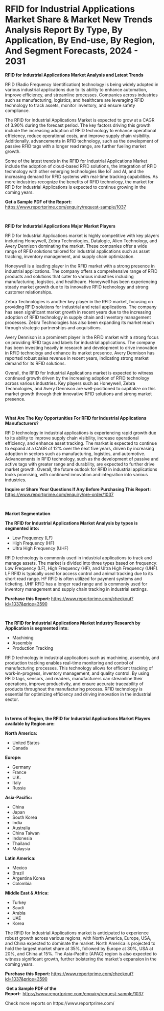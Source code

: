 <p><h1>RFID for Industrial Applications Market Share & Market New Trends Analysis Report By Type, By Application, By End-use, By Region, And Segment Forecasts, 2024 - 2031</h1></p><p><strong>RFID for Industrial Applications Market Analysis and Latest Trends</strong></p>
<p><p>RFID (Radio Frequency Identification) technology is being widely adopted in various industrial applications due to its ability to enhance automation, improve efficiency, and streamline processes. Companies across industries such as manufacturing, logistics, and healthcare are leveraging RFID technology to track assets, monitor inventory, and ensure safety compliance.</p><p>The RFID for Industrial Applications Market is expected to grow at a CAGR of 3.90% during the forecast period. The key factors driving this growth include the increasing adoption of RFID technology to enhance operational efficiency, reduce operational costs, and improve supply chain visibility. Additionally, advancements in RFID technology, such as the development of passive RFID tags with a longer read range, are further fueling market growth.</p><p>Some of the latest trends in the RFID for Industrial Applications Market include the adoption of cloud-based RFID solutions, the integration of RFID technology with other emerging technologies like IoT and AI, and the increasing demand for RFID systems with real-time tracking capabilities. As more industries recognize the benefits of RFID technology, the market for RFID for Industrial Applications is expected to continue growing in the coming years.</p></p>
<p><strong>Get a Sample PDF of the Report:&nbsp;</strong> <a href="https://www.reportprime.com/enquiry/request-sample/1037">https://www.reportprime.com/enquiry/request-sample/1037</a></p>
<p>&nbsp;</p>
<p><strong>RFID for Industrial Applications Major Market Players</strong></p>
<p><p>RFID for Industrial Applications market is highly competitive with key players including Honeywell, Zebra Technologies, Datalogic, Alien Technology, and Avery Dennison dominating the market. These companies offer a wide range of RFID solutions tailored for industrial applications such as asset tracking, inventory management, and supply chain optimization.</p><p>Honeywell is a leading player in the RFID market with a strong presence in industrial applications. The company offers a comprehensive range of RFID products and solutions that cater to various industries including manufacturing, logistics, and healthcare. Honeywell has been experiencing steady market growth due to its innovative RFID technology and strong customer relationships.</p><p>Zebra Technologies is another key player in the RFID market, focusing on providing RFID solutions for industrial and retail applications. The company has seen significant market growth in recent years due to the increasing adoption of RFID technology in supply chain and inventory management processes. Zebra Technologies has also been expanding its market reach through strategic partnerships and acquisitions.</p><p>Avery Dennison is a prominent player in the RFID market with a strong focus on providing RFID tags and labels for industrial applications. The company has been investing heavily in research and development to drive innovation in RFID technology and enhance its market presence. Avery Dennison has reported robust sales revenue in recent years, indicating strong market demand for its RFID solutions.</p><p>Overall, the RFID for Industrial Applications market is expected to witness continued growth driven by the increasing adoption of RFID technology across various industries. Key players such as Honeywell, Zebra Technologies, and Avery Dennison are well-positioned to capitalize on this market growth through their innovative RFID solutions and strong market presence.</p></p>
<p>&nbsp;</p>
<p><strong>What Are The Key Opportunities For RFID for Industrial Applications Manufacturers?</strong></p>
<p><p>RFID technology in industrial applications is experiencing rapid growth due to its ability to improve supply chain visibility, increase operational efficiency, and enhance asset tracking. The market is expected to continue to expand at a CAGR of 12% over the next five years, driven by increasing adoption in sectors such as manufacturing, logistics, and automotive. Advancements in RFID technology, such as the development of passive and active tags with greater range and durability, are expected to further drive market growth. Overall, the future outlook for RFID in industrial applications looks promising, with continued innovation and integration into various industries.</p></p>
<p><strong>Inquire or Share Your Questions If Any Before Purchasing This Report:</strong> <a href="https://www.reportprime.com/enquiry/pre-order/1037">https://www.reportprime.com/enquiry/pre-order/1037</a></p>
<p>&nbsp;</p>
<p><strong>Market Segmentation</strong></p>
<p><strong>The RFID for Industrial Applications Market Analysis by types is segmented into:</strong></p>
<p><ul><li>Low Frequency (LF)</li><li>High Frequency (HF)</li><li>Ultra High Frequency (UHF)</li></ul></p>
<p><p>RFID technology is commonly used in industrial applications to track and manage assets. The market is divided into three types based on frequency: Low Frequency (LF), High Frequency (HF), and Ultra High Frequency (UHF). LF RFID is typically used for access control and animal tracking due to its short read range. HF RFID is often utilized for payment systems and ticketing. UHF RFID has a longer read range and is commonly used for inventory management and supply chain tracking in industrial settings.</p></p>
<p><strong>Purchase this Report:&nbsp;</strong><a href="https://www.reportprime.com/checkout?id=1037&price=3590">https://www.reportprime.com/checkout?id=1037&price=3590</a></p>
<p>&nbsp;</p>
<p><strong>The RFID for Industrial Applications Market Industry Research by Application is segmented into:</strong></p>
<p><ul><li>Machining</li><li>Assembly</li><li>Production Tracking</li></ul></p>
<p><p>RFID technology in industrial applications such as machining, assembly, and production tracking enables real-time monitoring and control of manufacturing processes. This technology allows for efficient tracking of work-in-progress, inventory management, and quality control. By using RFID tags, sensors, and readers, manufacturers can streamline their operations, improve productivity, and ensure accurate traceability of products throughout the manufacturing process. RFID technology is essential for optimizing efficiency and driving innovation in the industrial sector.</p></p>
<p>&nbsp;</p>
<p><strong>In terms of Region, the RFID for Industrial Applications Market Players available by Region are:</strong></p>
<p>
    <p> <strong> North America: </strong>
        <ul>
            <li>United States</li>
            <li>Canada</li>
        </ul>
        </p> 
    <p> <strong> Europe: </strong>
        <ul>
            <li>Germany</li>
            <li>France</li>
            <li>U.K.</li>
            <li>Italy</li>
            <li>Russia</li>
        </ul>
        </p> 
    <p> <strong> Asia-Pacific: </strong>
        <ul>
            <li>China</li>
            <li>Japan</li>
            <li>South Korea</li>
            <li>India</li>
            <li>Australia</li>
            <li>China Taiwan</li>
            <li>Indonesia</li>
            <li>Thailand</li>
            <li>Malaysia</li>
        </ul>
        </p> 
    <p> <strong> Latin America: </strong>
        <ul>
            <li>Mexico</li>
            <li>Brazil</li>
            <li>Argentina Korea</li>
            <li>Colombia</li>
        </ul>
        </p> 
    <p> <strong> Middle East & Africa: </strong>
        <ul>
            <li>Turkey</li>
            <li>Saudi</li>
            <li>Arabia</li>
            <li>UAE</li>
            <li>Korea</li>
        </ul>
    </p>
    </p>
<p><p>The RFID for Industrial Applications market is anticipated to experience robust growth across various regions, with North America, Europe, USA, and China expected to dominate the market. North America is projected to hold the largest market share at 35%, followed by Europe at 30%, USA at 20%, and China at 15%. The Asia-Pacific (APAC) region is also expected to witness significant growth, further bolstering the market's expansion in the coming years.</p></p>
<p><strong>Purchase this Report: </strong><a href="https://www.reportprime.com/checkout?id=1037&price=3590">https://www.reportprime.com/checkout?id=1037&price=3590</a></p>
<p>&nbsp;<strong>Get a Sample PDF of the Report:&nbsp;&nbsp;</strong><a href="https://www.reportprime.com/enquiry/request-sample/1037">https://www.reportprime.com/enquiry/request-sample/1037</a></p>
<p><strong></strong></p>
<p>Check more reports on https://www.reportprime.com/</p>